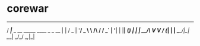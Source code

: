 corewar
=======
  ____
/ ___|___ _ __ _____ ____ _ _ __
| | / _ \| '__/ _ \ \ /\ / / _` | '__|
| |__| (_) | | | __/\ V V / (_| | |
\____\___/|_| \___| \_/\_/ \__,_|_|
